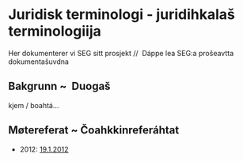 # Juridisk terminologi - juridihkalaš terminologiija

Her dokumenterer vi SEG sitt prosjekt //  Dáppe lea SEG:a prošeavtta dokumentašuvdna

## Bakgrunn ~  Duogaš

kjem / boahtá…

## Møtereferat ~ Čoahkkinreferáhtat

- 2012:
  [19.1.2012](120119.html)
